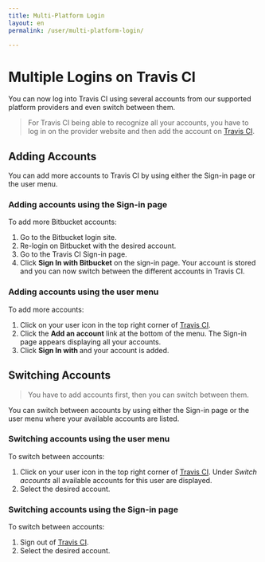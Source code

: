 ```yaml
---
title: Multi-Platform Login
layout: en
permalink: /user/multi-platform-login/

---
```

# Multiple Logins on Travis CI

You can now log into Travis CI using several accounts from our supported platform providers and even switch between them.

> For Travis CI being able to recognize all your accounts, you have to log in on the provider website and then add the account on [Travis CI](travis-ci.com/signin).

## Adding Accounts

You can add more accounts to Travis CI by using either the Sign-in page or the user menu.

### Adding accounts using the Sign-in page

To add more Bitbucket accounts:

1. Go to the Bitbucket login site.
2. Re-login on Bitbucket with the desired account.
3. Go to the Travis CI Sign-in page.
4. Click **Sign In with Bitbucket** on the sign-in page. Your account is stored and you can now switch between the different accounts in Travis CI.

### Adding accounts using the user menu

To add more accounts:

1. Click on your user icon in the top right corner of [Travis CI](travis-ci.com).
2. Click the **Add an account** link at the bottom of the menu. The Sign-in page appears displaying all your accounts.
3. Click **Sign In with <platform-provider>** and your account is added.

## Switching Accounts

> You have to add accounts first, then you can switch between them.

You can switch between accounts by using either the Sign-in page or the user menu where your available accounts are listed.

### Switching accounts using the user menu

To switch between accounts:

1. Click on your user icon in the top right corner of [Travis CI](travis-ci.com). Under *Switch accounts* all available accounts for this user are displayed.
2. Select the desired account.

### Switching accounts using the Sign-in page

To switch between accounts:
1. Sign out of [Travis CI](travis-ci.com).
2. Select the desired account.
